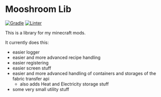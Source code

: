 # Mooshroom Lib

[![Gradle](https://github.com/Albert-Einholz/Mooshroom-Lib/actions/workflows/gradle.yml/badge.svg)](https://github.com/Albert-Einholz/Mooshroom-Lib/actions/workflows/gradle.yml)
[![Linter](https://github.com/Albert-Einholz/Mooshroom-Lib/actions/workflows/linter.yml/badge.svg)](https://github.com/Albert-Einholz/Mooshroom-Lib/actions/workflows/linter.yml)

This is a library for my minecraft mods.

It currently does this:
- easier logger
- easier and more advanced recipe handling
- easier registering
- easier screen stuff
- easier and more advanced handling of containers and storages of the fabric transfer api
  - also adds Heat and Electricity storage stuff
- some very small utility stuff
